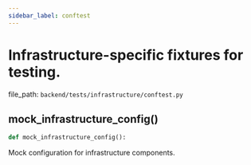 ```yaml
---
sidebar_label: conftest
---
```


# Infrastructure-specific fixtures for testing.

  file_path: `backend/tests/infrastructure/conftest.py`

## mock_infrastructure_config()

```python
def mock_infrastructure_config():
```

Mock configuration for infrastructure components.
